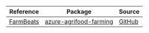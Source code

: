 | Reference | Package | Source |
|---|---|---|
|[FarmBeats](agrifood-farming-readme.md)|[azure-agrifood-farming](https://pypi.org/project/azure-agrifood-farming)|[GitHub](https://github.com/Azure/azure-sdk-for-python)|
